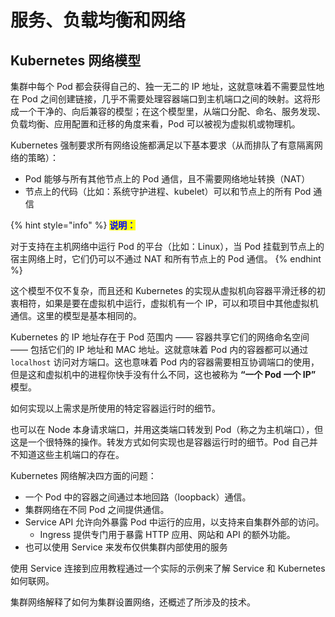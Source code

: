 # 服务、负载均衡和网络

## Kubernetes 网络模型

集群中每个 Pod 都会获得自己的、独一无二的 IP 地址，这就意味着不需要显性地在 Pod 之间创建链接，几乎不需要处理容器端口到主机端口之间的映射。这将形成一个干净的、向后兼容的模型；在这个模型里，从端口分配、命名、服务发现、负载均衡、应用配置和迁移的角度来看，Pod 可以被视为虚拟机或物理机。

Kubernetes 强制要求所有网络设施都满足以下基本要求（从而排队了有意隔离网络的策略）：
- Pod 能够与所有其他节点上的 Pod 通信，且不需要网络地址转换（NAT）
- 节点上的代码（比如：系统守护进程、kubelet）可以和节点上的所有 Pod 通信

{% hint style="info" %}
<mark style="color:blue;">**说明：**</mark>

对于支持在主机网络中运行 Pod 的平台（比如：Linux），当 Pod 挂载到节点上的宿主网络上时，它们仍可以不通过 NAT 和所有节点上的 Pod 通信。
{% endhint %}

这个模型不仅不复杂，而且还和 Kubernetes 的实现从虚拟机向容器平滑迁移的初衷相符，如果是要在虚拟机中运行，虚拟机有一个 IP，可以和项目中其他虚拟机通信。这里的模型是基本相同的。

Kubernetes 的 IP 地址存在于 Pod 范围内 —— 容器共享它们的网络命名空间 —— 包括它们的 IP 地址和 MAC 地址。这就意味着 Pod 内的容器都可以通过 `localhost` 访问对方端口。这也意味着 Pod 内的容器需要相互协调端口的使用，但是这和虚拟机中的进程你快手没有什么不同，这也被称为 **“一个 Pod 一个 IP”** 模型。

如何实现以上需求是所使用的特定容器运行时的细节。

也可以在 Node 本身请求端口，并用这类端口转发到 Pod（称之为主机端口），但这是一个很特殊的操作。转发方式如何实现也是容器运行时的细节。Pod 自己并不知道这些主机端口的存在。

Kubernetes 网络解决四方面的问题：
- 一个 Pod 中的容器之间通过本地回路（loopback）通信。
- 集群网络在不同 Pod 之间提供通信。
- Service API 允许向外暴露 Pod 中运行的应用，以支持来自集群外部的访问。
  - Ingress 提供专门用于暴露 HTTP 应用、网站和 API 的额外功能。
- 也可以使用 Service 来发布仅供集群内部使用的服务

使用 Service 连接到应用教程通过一个实际的示例来了解 Service 和 Kubernetes 如何联网。

集群网络解释了如何为集群设置网络，还概述了所涉及的技术。
